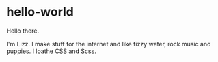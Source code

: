 # hello-world

Hello there. 

I'm Lizz. I make stuff for the internet and like fizzy water, rock music and puppies. I loathe CSS and Scss. 
